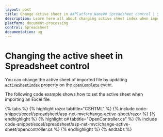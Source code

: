 ```yaml
---
layout: post
title: Change active sheet in ##Platform_Name## Spreadsheet control | Syncfusion
description: Learn here all about changing active sheet index when import a file in Syncfusion ##Platform_Name## Spreadsheet control of Syncfusion Essential JS 2 and more.
platform: document-processing
control: Spreadsheet
documentation: ug
---
```


# Changing the active sheet in Spreadsheet control

You can change the active sheet of imported file by updating [`activeSheetIndex`](https://help.syncfusion.com/cr/aspnetcore-js2/Syncfusion.EJ2.Spreadsheet.Spreadsheet.html#Syncfusion_EJ2_Spreadsheet_Spreadsheet_ActiveSheetIndex) property on the [`openComplete`](https://help.syncfusion.com/cr/aspnetcore-js2/Syncfusion.EJ2.Spreadsheet.Spreadsheet.html#Syncfusion_EJ2_Spreadsheet_Spreadsheet_OpenComplete) event.

The following code example shows how to set the active sheet when importing an Excel file.

{% tabs %}
{% highlight razor tabtitle="CSHTML" %}
{% include code-snippet/excel/spreadsheet/asp-net-mvc/change-active-sheet/razor %}
{% endhighlight %}
{% highlight c# tabtitle="OpenController.cs" %}
{% include code-snippet/excel/spreadsheet/asp-net-mvc/change-active-sheet/opencontroller.cs %}
{% endhighlight %}
{% endtabs %}
